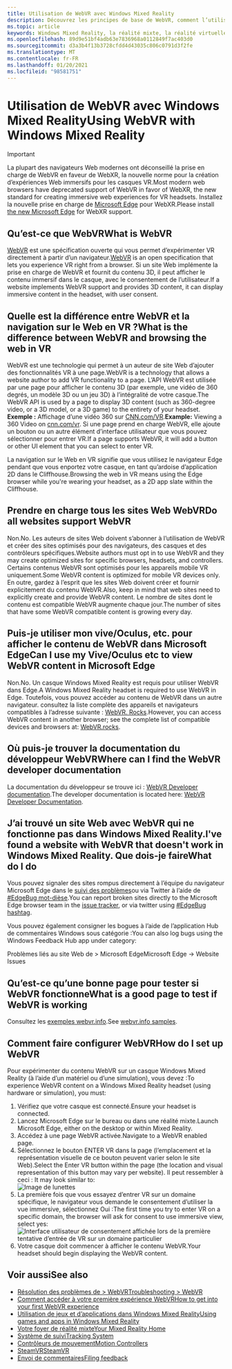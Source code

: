 ```yaml
---
title: Utilisation de WebVR avec Windows Mixed Reality
description: Découvrez les principes de base de WebVR, comment l’utiliser avec Microsoft Edge sur des casques Windows de réalité mixte et les problèmes courants de dépannage.
ms.topic: article
keywords: Windows Mixed Reality, la réalité mixte, la réalité virtuelle, VR, MR, WebVR, Edge, Microsoft Edge, navigation Web
ms.openlocfilehash: 89d9e51bf4adb63e7836968a0112849f7ac403d0
ms.sourcegitcommit: d3a3b4f13b3728cfdd4d43035c806c0791d3f2fe
ms.translationtype: MT
ms.contentlocale: fr-FR
ms.lasthandoff: 01/20/2021
ms.locfileid: "98581751"
---
```

# <a name="using-webvr-with-windows-mixed-reality"></a><span data-ttu-id="16141-104">Utilisation de WebVR avec Windows Mixed Reality</span><span class="sxs-lookup"><span data-stu-id="16141-104">Using WebVR with Windows Mixed Reality</span></span>

>[!IMPORTANT]
><span data-ttu-id="16141-105">La plupart des navigateurs Web modernes ont déconseillé la prise en charge de WebVR en faveur de WebXR, la nouvelle norme pour la création d’expériences Web immersifs pour les casques VR.</span><span class="sxs-lookup"><span data-stu-id="16141-105">Most modern web browsers have deprecated support of WebVR in favor of WebXR, the new standard for creating immersive web experiences for VR headsets.</span></span> <span data-ttu-id="16141-106">Installez la nouvelle prise en charge de [Microsoft Edge](using-microsoft-edge.md) pour WebXR.</span><span class="sxs-lookup"><span data-stu-id="16141-106">Please install [the new Microsoft Edge](using-microsoft-edge.md) for WebXR support.</span></span>

## <a name="what-is-webvr"></a><span data-ttu-id="16141-107">Qu’est-ce que WebVR</span><span class="sxs-lookup"><span data-stu-id="16141-107">What is WebVR</span></span>

<span data-ttu-id="16141-108">[WebVR](https://webvr.info) est une spécification ouverte qui vous permet d’expérimenter VR directement à partir d’un navigateur.</span><span class="sxs-lookup"><span data-stu-id="16141-108">[WebVR](https://webvr.info) is an open specification that lets you experience VR right from a browser.</span></span> <span data-ttu-id="16141-109">Si un site Web implémente la prise en charge de WebVR et fournit du contenu 3D, il peut afficher le contenu immersif dans le casque, avec le consentement de l’utilisateur.</span><span class="sxs-lookup"><span data-stu-id="16141-109">If a website implements WebVR support and provides 3D content, it can display immersive content in the headset, with user consent.</span></span>

## <a name="what-is-the-difference-between-webvr-and-browsing-the-web-in-vr"></a><span data-ttu-id="16141-110">Quelle est la différence entre WebVR et la navigation sur le Web en VR ?</span><span class="sxs-lookup"><span data-stu-id="16141-110">What is the difference between WebVR and browsing the web in VR</span></span>

<span data-ttu-id="16141-111">WebVR est une technologie qui permet à un auteur de site Web d’ajouter des fonctionnalités VR à une page.</span><span class="sxs-lookup"><span data-stu-id="16141-111">WebVR is a technology that allows a website author to add VR functionality to a page.</span></span> <span data-ttu-id="16141-112">L’API WebVR est utilisée par une page pour afficher le contenu 3D (par exemple, une vidéo de 360 degrés, un modèle 3D ou un jeu 3D) à l’intégralité de votre casque.</span><span class="sxs-lookup"><span data-stu-id="16141-112">The WebVR API is used by a page to display 3D content (such as 360-degree video, or a 3D model, or a 3D game) to the entirety of your headset.</span></span> <span data-ttu-id="16141-113">**Exemple :** Affichage d’une vidéo 360 sur [CNN.com/VR](http://cnn.com/vr).</span><span class="sxs-lookup"><span data-stu-id="16141-113">**Example:** Viewing a 360 Video on [cnn.com/vr](http://cnn.com/vr).</span></span> <span data-ttu-id="16141-114">Si une page prend en charge WebVR, elle ajoute un bouton ou un autre élément d’interface utilisateur que vous pouvez sélectionner pour entrer VR.</span><span class="sxs-lookup"><span data-stu-id="16141-114">If a page supports WebVR, it will add a button or other UI element that you can select to enter VR.</span></span>

<span data-ttu-id="16141-115">La navigation sur le Web en VR signifie que vous utilisez le navigateur Edge pendant que vous enportez votre casque, en tant qu’ardoise d’application 2D dans le Cliffhouse.</span><span class="sxs-lookup"><span data-stu-id="16141-115">Browsing the web in VR means using the Edge browser while you're wearing your headset, as a 2D app slate within the Cliffhouse.</span></span>

## <a name="do-all-websites-support-webvr"></a><span data-ttu-id="16141-116">Prendre en charge tous les sites Web WebVR</span><span class="sxs-lookup"><span data-stu-id="16141-116">Do all websites support WebVR</span></span>

<span data-ttu-id="16141-117">Non.</span><span class="sxs-lookup"><span data-stu-id="16141-117">No.</span></span> <span data-ttu-id="16141-118">Les auteurs de sites Web doivent s’abonner à l’utilisation de WebVR et créer des sites optimisés pour des navigateurs, des casques et des contrôleurs spécifiques.</span><span class="sxs-lookup"><span data-stu-id="16141-118">Website authors must opt in to use WebVR and they may create optimized sites for specific browsers, headsets, and controllers.</span></span> <span data-ttu-id="16141-119">Certains contenus WebVR sont optimisés pour les appareils mobile VR uniquement.</span><span class="sxs-lookup"><span data-stu-id="16141-119">Some WebVR content is optimized for mobile VR devices only.</span></span> <span data-ttu-id="16141-120">En outre, gardez à l’esprit que les sites Web doivent créer et fournir explicitement du contenu WebVR.</span><span class="sxs-lookup"><span data-stu-id="16141-120">Also, keep in mind that web sites need to explicitly create and provide WebVR content.</span></span> <span data-ttu-id="16141-121">Le nombre de sites dont le contenu est compatible WebVR augmente chaque jour.</span><span class="sxs-lookup"><span data-stu-id="16141-121">The number of sites that have some WebVR compatible content is growing every day.</span></span>

## <a name="can-i-use-my-viveoculus-etc-to-view-webvr-content-in-microsoft-edge"></a><span data-ttu-id="16141-122">Puis-je utiliser mon vive/Oculus, etc. pour afficher le contenu de WebVR dans Microsoft Edge</span><span class="sxs-lookup"><span data-stu-id="16141-122">Can I use my Vive/Oculus etc to view WebVR content in Microsoft Edge</span></span>

<span data-ttu-id="16141-123">Non.</span><span class="sxs-lookup"><span data-stu-id="16141-123">No.</span></span> <span data-ttu-id="16141-124">Un casque Windows Mixed Reality est requis pour utiliser WebVR dans Edge.</span><span class="sxs-lookup"><span data-stu-id="16141-124">A Windows Mixed Reality headset is required to use WebVR in Edge.</span></span> <span data-ttu-id="16141-125">Toutefois, vous pouvez accéder au contenu de WebVR dans un autre navigateur. consultez la liste complète des appareils et navigateurs compatibles à l’adresse suivante : [WebVR. Rocks](http://webvr.rocks/).</span><span class="sxs-lookup"><span data-stu-id="16141-125">However, you can access WebVR content in another browser; see the complete list of compatible devices and browsers at: [WebVR.rocks](http://webvr.rocks/).</span></span>

## <a name="where-can-i-find-the-webvr-developer-documentation"></a><span data-ttu-id="16141-126">Où puis-je trouver la documentation du développeur WebVR</span><span class="sxs-lookup"><span data-stu-id="16141-126">Where can I find the WebVR developer documentation</span></span>

<span data-ttu-id="16141-127">La documentation du développeur se trouve ici : [WebVR Developer documentation](/microsoft-edge/webvr/).</span><span class="sxs-lookup"><span data-stu-id="16141-127">The developer documentation is located here: [WebVR Developer Documentation](/microsoft-edge/webvr/).</span></span>

## <a name="ive-found-a-website-with-webvr-that-doesnt-work-in-windows-mixed-reality-what-do-i-do"></a><span data-ttu-id="16141-128">J’ai trouvé un site Web avec WebVR qui ne fonctionne pas dans Windows Mixed Reality.</span><span class="sxs-lookup"><span data-stu-id="16141-128">I've found a website with WebVR that doesn't work in Windows Mixed Reality.</span></span> <span data-ttu-id="16141-129">Que dois-je faire</span><span class="sxs-lookup"><span data-stu-id="16141-129">What do I do</span></span>

<span data-ttu-id="16141-130">Vous pouvez signaler des sites rompus directement à l’équipe du navigateur Microsoft Edge dans le [suivi des problèmes](https://developer.microsoft.com/en-us/microsoft-edge/platform/issues/)ou via Twitter à l’aide de [#EdgeBug mot-dièse](https://blogs.windows.com/msedgedev/2016/08/11/edgebug-twitter/).</span><span class="sxs-lookup"><span data-stu-id="16141-130">You can report broken sites directly to the Microsoft Edge browser team in the [issue tracker](https://developer.microsoft.com/en-us/microsoft-edge/platform/issues/), or via twitter using [#EdgeBug hashtag](https://blogs.windows.com/msedgedev/2016/08/11/edgebug-twitter/).</span></span>

<span data-ttu-id="16141-131">Vous pouvez également consigner les bogues à l’aide de l’application Hub de commentaires Windows sous catégorie :</span><span class="sxs-lookup"><span data-stu-id="16141-131">You can also log bugs using the Windows Feedback Hub app under category:</span></span>

<span data-ttu-id="16141-132">Problèmes liés au site Web de > Microsoft Edge</span><span class="sxs-lookup"><span data-stu-id="16141-132">Microsoft Edge -> Website Issues</span></span>

## <a name="what-is-a-good-page-to-test-if-webvr-is-working"></a><span data-ttu-id="16141-133">Qu’est-ce qu’une bonne page pour tester si WebVR fonctionne</span><span class="sxs-lookup"><span data-stu-id="16141-133">What is a good page to test if WebVR is working</span></span>

<span data-ttu-id="16141-134">Consultez les [exemples webvr.info](http://webvr.info/samples/XX-vr-controllers.html).</span><span class="sxs-lookup"><span data-stu-id="16141-134">See [webvr.info samples](http://webvr.info/samples/XX-vr-controllers.html).</span></span>

## <a name="how-do-i-set-up-webvr"></a><span data-ttu-id="16141-135">Comment faire configurer WebVR</span><span class="sxs-lookup"><span data-stu-id="16141-135">How do I set up WebVR</span></span>

<span data-ttu-id="16141-136">Pour expérimenter du contenu WebVR sur un casque Windows Mixed Reality (à l’aide d’un matériel ou d’une simulation), vous devez :</span><span class="sxs-lookup"><span data-stu-id="16141-136">To experience WebVR content on a Windows Mixed Reality headset (using hardware or simulation), you must:</span></span>

1. <span data-ttu-id="16141-137">Vérifiez que votre casque est connecté.</span><span class="sxs-lookup"><span data-stu-id="16141-137">Ensure your headset is connected.</span></span>
2. <span data-ttu-id="16141-138">Lancez Microsoft Edge sur le bureau ou dans une réalité mixte.</span><span class="sxs-lookup"><span data-stu-id="16141-138">Launch Microsoft Edge, either on the desktop or within Mixed Reality.</span></span>
3. <span data-ttu-id="16141-139">Accédez à une page WebVR activée.</span><span class="sxs-lookup"><span data-stu-id="16141-139">Navigate to a WebVR enabled page.</span></span>
4. <span data-ttu-id="16141-140">Sélectionnez le bouton ENTER VR dans la page (l’emplacement et la représentation visuelle de ce bouton peuvent varier selon le site Web).</span><span class="sxs-lookup"><span data-stu-id="16141-140">Select the Enter VR button within the page (the location and visual representation of this button may vary per website).</span></span> <span data-ttu-id="16141-141">Il peut ressembler à ceci : </span><span class="sxs-lookup"><span data-stu-id="16141-141">It may look similar to:</span></span>\
   ![Image de lunettes](images/75px-enter-vr.png)
5. <span data-ttu-id="16141-143">La première fois que vous essayez d’entrer VR sur un domaine spécifique, le navigateur vous demande le consentement d’utiliser la vue immersive, sélectionnez Oui :</span><span class="sxs-lookup"><span data-stu-id="16141-143">The first time you try to enter VR on a specific domain, the browser will ask for consent to use immersive view, select yes:</span></span> ![Interface utilisateur de consentement affichée lors de la première tentative d’entrée de VR sur un domaine particulier](images/1053px-Webvr-consent-ui.png)
6. <span data-ttu-id="16141-145">Votre casque doit commencer à afficher le contenu WebVR.</span><span class="sxs-lookup"><span data-stu-id="16141-145">Your headset should begin displaying the WebVR content.</span></span>

## <a name="see-also"></a><span data-ttu-id="16141-146">Voir aussi</span><span class="sxs-lookup"><span data-stu-id="16141-146">See also</span></span>

* [<span data-ttu-id="16141-147">Résolution des problèmes de > WebVR</span><span class="sxs-lookup"><span data-stu-id="16141-147">Troubleshooting > WebVR</span></span>](webvr-questions.md)
* [<span data-ttu-id="16141-148">Comment accéder à votre première expérience WebVR</span><span class="sxs-lookup"><span data-stu-id="16141-148">How to get into your first WebVR experience</span></span>](using-games-and-apps-in-windows-mixed-reality.md#how-to-get-into-your-first-webvr-experience)
* [<span data-ttu-id="16141-149">Utilisation de jeux et d’applications dans Windows Mixed Reality</span><span class="sxs-lookup"><span data-stu-id="16141-149">Using games and apps in Windows Mixed Reality</span></span>](using-games-and-apps-in-windows-mixed-reality.md)
* [<span data-ttu-id="16141-150">Votre foyer de réalité mixte</span><span class="sxs-lookup"><span data-stu-id="16141-150">Your Mixed Reality Home</span></span>](your-mixed-reality-home.md)
* [<span data-ttu-id="16141-151">Système de suivi</span><span class="sxs-lookup"><span data-stu-id="16141-151">Tracking System</span></span>](tracking-system.md)
* [<span data-ttu-id="16141-152">Contrôleurs de mouvement</span><span class="sxs-lookup"><span data-stu-id="16141-152">Motion Controllers</span></span>](controllers-in-wmr.md)
* [<span data-ttu-id="16141-153">SteamVR</span><span class="sxs-lookup"><span data-stu-id="16141-153">SteamVR</span></span>](using-steamvr-with-windows-mixed-reality.md)
* [<span data-ttu-id="16141-154">Envoi de commentaires</span><span class="sxs-lookup"><span data-stu-id="16141-154">Filing feedback</span></span>](filing-feedback.md)